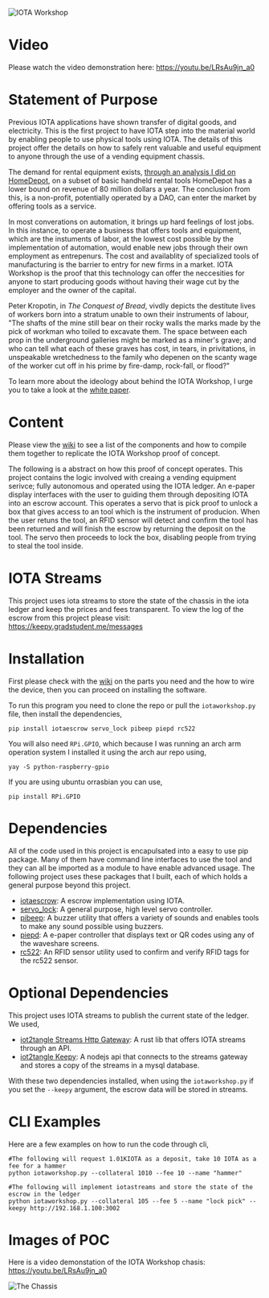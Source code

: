 ![IOTA Workshop](https://i.ibb.co/q79SgmW/IOTA-WORKSHOP-BLACK.png)

# Video
Please watch the video demonstration here: https://youtu.be/LRsAu9jn_a0

# Statement of Purpose
Previous IOTA applications have shown transfer of digital goods, and electricity. This is the first project to have IOTA step into the material world by enabling people to use physical tools using IOTA. The details of this project offer the details on how to safely rent valuable and useful equipment to anyone through the use of a vending equipment chassis. 

The demand for rental equipment exists, [through an analysis I did on HomeDepot](https://docs.google.com/document/d/1urIHW2seTBf1eWDFGsHMb8kDok1n1w5KCycBOFp-prs/edit?usp=sharing), on a subset of basic handheld rental tools HomeDepot has a lower bound on revenue of 80 million dollars a year. The conclusion from this, is a non-profit, potentially operated by a DAO, can enter the market by offering tools as a service.

In most converations on automation, it brings up hard feelings of lost jobs. In this instance, to operate a business that offers tools and equipment, which are the instuments of labor, at the lowest cost possible by the implementation of automation, would enable new jobs through their own employment as entrepenurs. The cost and  availablity of specialized tools of manufacturing is the barrier to entry for new firms in a market. IOTA Workshop is the proof that this technology can offer the neccesities for anyone to start producing goods without having their wage cut by the employer and the owner of the capital.

Peter Kropotin, in *The Conquest of Bread*, vivdly depicts the destitute lives of workers born into a stratum unable to own their instruments of labour, "The shafts of the mine still bear on their rocky walls the marks made by the pick of workman who toiled to excavate them. The space between each prop in the underground galleries might be marked as a miner's grave; and who can tell what each of these graves has cost, in tears, in privitations, in unspeakable wretchedness to the family who depenen on the scanty wage of the worker cut off in his prime by fire-damp, rock-fall, or flood?"

To learn more about the ideology about behind the IOTA Workshop, I urge you to take a look at the [white paper](https://gist.github.com/Tsangares/6a6521ae66a4a4c75f5c55a15242ce13#file-iota_workshop-md).

# Content

Please view the [wiki](https://github.com/Tsangares/iotaworkshop/wiki) to see a list of the components and how to compile them together to replicate the IOTA Workshop proof of concept. 

The following is a abstract on how this proof of concept operates. This project contains the logic involved with creaing a vending equipment serivce; fully autonomous and operated using the IOTA ledger. An e-paper display interfaces with the user to guiding them through depositing IOTA into an escrow account. This operates a servo that is pick proof to unlock a box that gives access to an tool which is the instrument of producion. When the user retuns the tool, an RFID sensor will detect and confirm the tool has been returned and will finish the escrow by returning the deposit on the tool. The servo then proceeds to lock the box, disabling people from trying to steal the tool inside. 

# IOTA Streams

This project uses iota streams to store the state of the chassis in the iota ledger and keep the prices and fees transparent. To view the log of the escrow from this project please visit: https://keepy.gradstudent.me/messages

# Installation

First please check with the [wiki](https://github.com/Tsangares/iotaworkshop/wiki) on the parts you need and the how to wire the device, then you can proceed on installing the software.


To run this program you need to clone the repo or pull the `iotaworkshop.py` file, then install the dependencies,

    pip install iotaescrow servo_lock pibeep piepd rc522
    
You will also need `RPi.GPIO`, which because I was running an arch arm operation system I installed it using the arch aur repo using,

    yay -S python-raspberry-gpio
	
If you are using ubuntu orrasbian you can use,

    pip install RPi.GPIO


# Dependencies

All of the code used in this project is encapulsated into a easy to use pip package. Many of them have command line interfaces to use the tool and they can all be imported as a module to have enable advanced usage. The following project uses these packages that I built, each of which holds a general purpose beyond this project.

 - <a href="https://github.com/Tsangares/iotaescrow" target="_blank">iotaescrow</a>: A escrow implementation using IOTA.
 - <a href="https://github.com/Tsangares/servo_lock" target="_blank">servo_lock</a>: A general purpose, high level servo controller.
 - <a href="https://github.com/Tsangares/pibeep" target="_blank">pibeep</a>: A buzzer utility that offers a variety of sounds and enables tools to make any sound possible using buzzers.
 - <a href="https://github.com/Tsangares/piepd" target="_blank">piepd</a>: A e-paper controller that displays text or QR codes using any of the waveshare screens.
 - <a href="https://github.com/Tsangares/rc522" target="_blank">rc522</a>: An RFID sensor utility used to confirm and verify RFID tags for the rc522 sensor.

# Optional Dependencies

This project uses IOTA streams to publish the current state of the ledger. We used,

 - [iot2tangle Streams Http Gateway](https://github.com/iot2tangle/Streams-http-gateway): A rust lib that offers IOTA streams through an API.
 - [iot2tangle Keepy](https://github.com/iot2tangle/Keepy): A nodejs api that connects to the streams gateway and stores a copy of the streams in a mysql database.

With these two dependencies installed, when using the `iotaworkshop.py` if you set the `--keepy` argument, the escrow data will be stored in streams.

# CLI Examples
Here are a few examples on how to run the code through cli,

	#The following will request 1.01KIOTA as a deposit, take 10 IOTA as a fee for a hammer
    python iotaworkshop.py --collateral 1010 --fee 10 --name "hammer"
	
	#The following will implement iotastreams and store the state of the escrow in the ledger
	python iotaworkshop.py --collateral 105 --fee 5 --name "lock pick" --keepy http://192.168.1.100:3002
	

# Images of POC
Here is a video demonstation of the IOTA Workshop chasis: https://youtu.be/LRsAu9jn_a0

![The Chassis](https://i.imgur.com/cgAl9GN.jpg)
